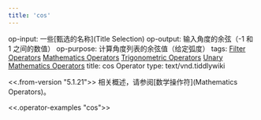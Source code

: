```yaml
---
title: 'cos'
---
```


op-input: 一些[甄选的名称](Title Selection)
op-output: 输入角度的余弦（-1 和 1 之间的数值）
op-purpose: 计算角度列表的余弦值（给定弧度）
tags: [Filter Operators](#Filter%20Operators) [Mathematics Operators](#Mathematics%20Operators) [Trigonometric Operators](#Trigonometric%20Operators) [Unary Mathematics Operators](#Unary%20Mathematics%20Operators)
title: cos Operator
type: text/vnd.tiddlywiki

<<.from-version "5.1.21">> 相关概述，请参阅[数学操作符](Mathematics Operators)。

<<.operator-examples "cos">>